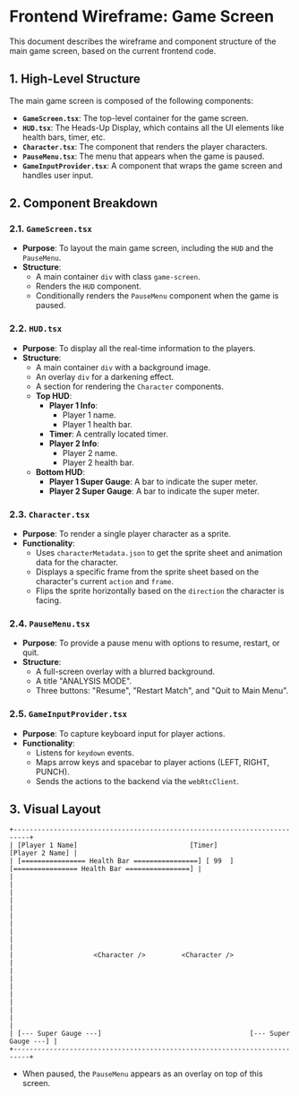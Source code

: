 # Frontend Wireframe: Game Screen

This document describes the wireframe and component structure of the main game screen, based on the current frontend code.

## 1. High-Level Structure

The main game screen is composed of the following components:

*   **`GameScreen.tsx`**: The top-level container for the game screen.
*   **`HUD.tsx`**: The Heads-Up Display, which contains all the UI elements like health bars, timer, etc.
*   **`Character.tsx`**: The component that renders the player characters.
*   **`PauseMenu.tsx`**: The menu that appears when the game is paused.
*   **`GameInputProvider.tsx`**: A component that wraps the game screen and handles user input.

## 2. Component Breakdown

### 2.1. `GameScreen.tsx`

*   **Purpose**: To layout the main game screen, including the `HUD` and the `PauseMenu`.
*   **Structure**:
    *   A main container `div` with class `game-screen`.
    *   Renders the `HUD` component.
    *   Conditionally renders the `PauseMenu` component when the game is paused.

### 2.2. `HUD.tsx`

*   **Purpose**: To display all the real-time information to the players.
*   **Structure**:
    *   A main container `div` with a background image.
    *   An overlay `div` for a darkening effect.
    *   A section for rendering the `Character` components.
    *   **Top HUD**:
        *   **Player 1 Info**:
            *   Player 1 name.
            *   Player 1 health bar.
        *   **Timer**: A centrally located timer.
        *   **Player 2 Info**:
            *   Player 2 name.
            *   Player 2 health bar.
    *   **Bottom HUD**:
        *   **Player 1 Super Gauge**: A bar to indicate the super meter.
        *   **Player 2 Super Gauge**: A bar to indicate the super meter.

### 2.3. `Character.tsx`

*   **Purpose**: To render a single player character as a sprite.
*   **Functionality**:
    *   Uses `characterMetadata.json` to get the sprite sheet and animation data for the character.
    *   Displays a specific frame from the sprite sheet based on the character's current `action` and `frame`.
    *   Flips the sprite horizontally based on the `direction` the character is facing.

### 2.4. `PauseMenu.tsx`

*   **Purpose**: To provide a pause menu with options to resume, restart, or quit.
*   **Structure**:
    *   A full-screen overlay with a blurred background.
    *   A title "ANALYSIS MODE".
    *   Three buttons: "Resume", "Restart Match", and "Quit to Main Menu".

### 2.5. `GameInputProvider.tsx`

*   **Purpose**: To capture keyboard input for player actions.
*   **Functionality**:
    *   Listens for `keydown` events.
    *   Maps arrow keys and spacebar to player actions (LEFT, RIGHT, PUNCH).
    *   Sends the actions to the backend via the `webRtcClient`.

## 3. Visual Layout

```
+--------------------------------------------------------------------------+
| [Player 1 Name]                            [Timer]                            [Player 2 Name] |
| [================ Health Bar ================] [ 99  ] [================ Health Bar ================] |
|                                                                          |
|                                                                          |
|                                                                          |
|                                                                          |
|                                                                          |
|                    <Character />         <Character />                     |
|                                                                          |
|                                                                          |
|                                                                          |
|                                                                          |
| [--- Super Gauge ---]                                     [--- Super Gauge ---] |
+--------------------------------------------------------------------------+
```

*   When paused, the `PauseMenu` appears as an overlay on top of this screen.

